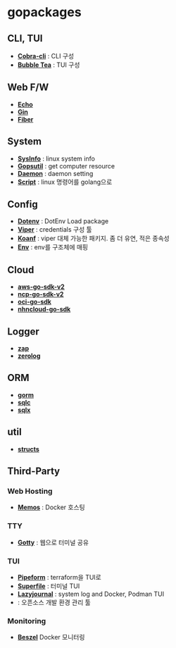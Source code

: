 # gopackages

## CLI, TUI

- **[Cobra-cli](https://github.com/spf13/cobra)** : CLI 구성
- **[Bubble Tea](https://github.com/charmbracelet/bubbletea)** : TUI 구성

## Web F/W

- **[Echo](https://github.com/labstack/echo)**
- **[Gin](https://github.com/gin-gonic/gin)**
- **[Fiber](https://github.com/gofiber/fiber)**

## System

- **[SysInfo](https://github.com/zcalusic/sysinfo)** : linux system info
- **[Gopsutil](https://github.com/shirou/gopsutil)** : get computer resource
- **[Daemon](https://github.com/sevlyar/go-daemon)** : daemon setting
- **[Script](https://github.com/bitfield/script)** : linux 명령어를 golang으로

## Config
- **[Dotenv](https://github.com/joho/godotenv)** : DotEnv Load package
- **[Viper](https://github.com/spf13/viper)** : credentials 구성 툴
- **[Koanf](https://github.com/knadh/koanf)** : viper 대체 가능한 패키지. 좀 더 유연, 적은 종속성
- **[Env](https://github.com/caarlos0/env)** : env를 구조체에 매핑

## Cloud

- **[aws-go-sdk-v2](https://github.com/aws/aws-sdk-go-v2)**
- **[ncp-go-sdk-v2](https://github.com/NaverCloudPlatform/ncloud-sdk-go-v2)**
- **[oci-go-sdk](https://github.com/oracle/oci-go-sdk)**
- **[nhncloud-go-sdk](https://github.com/cloud-barista/nhncloud-sdk-go)**

## Logger
- **[zap](https://go.uber.org/zap)**
- **[zerolog](https://github.com/rs/zerolog)**

## ORM
- **[gorm](gorm.io/gorm)**
- **[sqlc](https://github.com/sqlc-dev/sqlc)**
- **[sqlx](https://github.com/jmoiron/sqlx)**

## util
- **[structs](https://github.com/fatih/structs)**

## Third-Party

### Web Hosting
- **[Memos](https://github.com/usememos/memos)** : Docker 호스팅

### TTY
- **[Gotty](https://github.com/yudai/gotty)** : 웹으로 터미널 공유

### TUI
- **[Pipeform](https://github.com/magodo/pipeform)** : terraform을 TUI로
- **[Superfile](https://github.com/yorukot/superfile)** : 터미널 TUI
- **[Lazyjournal](https://github.com/Lifailon/lazyjournal)** : system log and Docker, Podman TUI
- **[](github.com/daytonaio/daytona)**: 오픈소스 개발 환경 관리 툴

### Monitoring
- **[Beszel](https://github.com/henrygd/beszel)** Docker 모니터링
